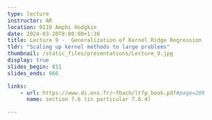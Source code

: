 ```yaml
---
type: lecture
instructor: AR
location: 0I10 Amphi Hodgkin
date: 2024-03-20T8:00:00+1:30
title: Lecture 9 -  Generalization of Kernel Ridge Regression
tldr: "Scaling up kernel methods to large problems"
thumbnail: /static_files/presentations/Lecture_9.jpg
display: true
slides_begin: 811
slides_ends: 966

links: 
    - url: https://www.di.ens.fr/~fbach/ltfp_book.pdf#page=209
      name: section 7.6 (in particular 7.6.4)

---
```

